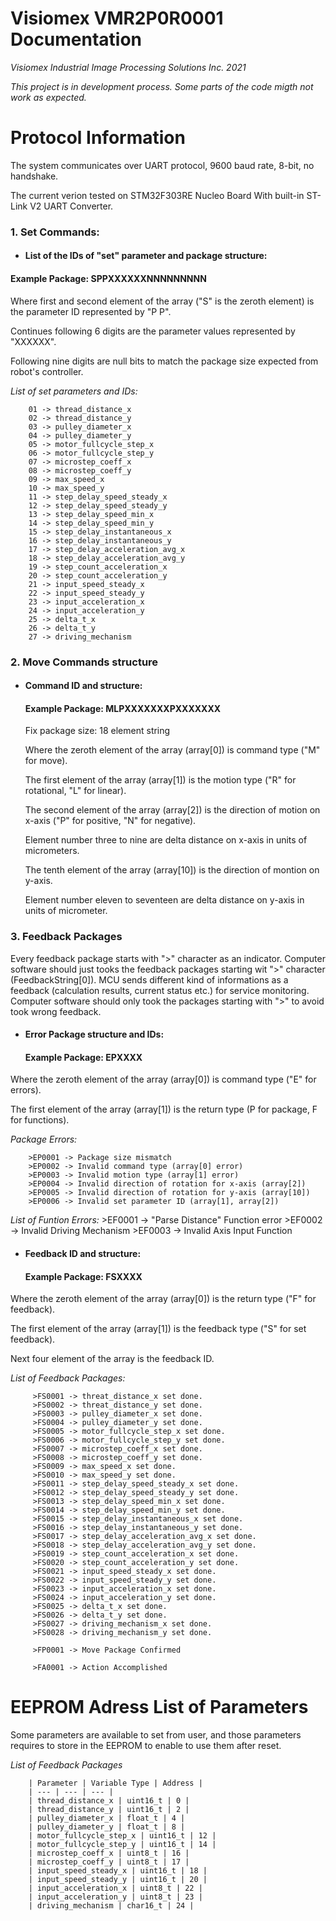 # **Visiomex VMR2P0R0001 Documentation**

*Visiomex Industrial Image Processing Solutions Inc. 2021*

*This project is in development process. Some parts of the code migth not work as expected.*   

# Protocol Information

The system communicates over UART protocol, 9600 baud rate, 8-bit, no handshake.

The current verion tested on STM32F303RE Nucleo Board With built-in ST-Link V2 UART Converter.

### 1. Set Commands:

- #### List of the IDs of "set" parameter and package structure:
#### Example Package: SPPXXXXXXNNNNNNNNN   

Where first and second element of the array ("S" is the zeroth element) is the parameter ID represented by "P P".

Continues following 6 digits are the parameter values represented by "XXXXXX".

Following nine digits are null bits to match the package size expected from robot's controller.

*List of set parameters and IDs:*

		01 -> thread_distance_x
		02 -> thread_distance_y
		03 -> pulley_diameter_x
		04 -> pulley_diameter_y
		05 -> motor_fullcycle_step_x
		06 -> motor_fullcycle_step_y
		07 -> microstep_coeff_x
		08 -> microstep_coeff_y
		09 -> max_speed_x
		10 -> max_speed_y
		11 -> step_delay_speed_steady_x
		12 -> step_delay_speed_steady_y
		13 -> step_delay_speed_min_x
		14 -> step_delay_speed_min_y
		15 -> step_delay_instantaneous_x
		16 -> step_delay_instantaneous_y
		17 -> step_delay_acceleration_avg_x
		18 -> step_delay_acceleration_avg_y
		19 -> step_count_acceleration_x
		20 -> step_count_acceleration_y
		21 -> input_speed_steady_x
		22 -> input_speed_steady_y
		23 -> input_acceleration_x
		24 -> input_acceleration_y
		25 -> delta_t_x
		26 -> delta_t_y
		27 -> driving_mechanism

### 2. Move Commands structure
- #### Command ID and structure:
  #### Example Package: MLPXXXXXXXPXXXXXXX

	Fix package size: 18 element string

	Where the zeroth element of the array (array[0]) is command type ("M" for move).

	The first element of the array (array[1]) is the motion type ("R" for rotational, "L" for linear).

	The second element of the array (array[2]) is the direction of motion on x-axis ("P" for positive, "N" for negative).

	Element number three to nine are delta distance on x-axis in units of micrometers.

	The tenth element of the array (array[10]) is the direction of montion on y-axis.

	Element number eleven to seventeen are delta distance on y-axis in units of micrometer.

### 3. Feedback Packages

Every feedback package starts with ">" character as an indicator. Computer software should just tooks the feedback packages starting wit ">" character (FeedbackString[0]). MCU sends different kind of informations as a feedback (calculation results, current status etc.) for service monitoring. Computer software should only took the packages starting with ">" to avoid took wrong feedback.

- #### Error Package structure and IDs:
	#### Example Package: EPXXXX

Where the zeroth element of the array (array[0]) is command type ("E" for errors).

The first element of the array (array[1]) is the return type (P for package, F for functions).

*Package Errors:*

		>EP0001 -> Package size mismatch
		>EP0002 -> Invalid command type (array[0] error)
		>EP0003 -> Invalid motion type (array[1] error)
		>EP0004 -> Invalid direction of rotation for x-axis (array[2])
		>EP0005 -> Invalid direction of rotation for y-axis (array[10])
		>EP0006 -> Invalid set parameter ID (array[1], array[2])

*List of Funtion Errors:*
		>EF0001 -> "Parse Distance" Function error
		>EF0002 -> Invalid Driving Mechanism
		>EF0003 -> Invalid Axis Input Function

- #### Feedback ID and structure:
  #### Example Package: FSXXXX

Where the zeroth element of the array (array[0]) is  the return type ("F" for feedback).

The first element of the array (array[1]) is the feedback type ("S" for set feedback).

Next four element of the array is the feedback ID.

*List of Feedback Packages:*

		 >FS0001 -> threat_distance_x set done.
		 >FS0002 -> threat_distance_y set done.
		 >FS0003 -> pulley_diameter_x set done.
		 >FS0004 -> pulley_diameter_y set done.
		 >FS0005 -> motor_fullcycle_step_x set done.
		 >FS0006 -> motor_fullcycle_step_y set done.
		 >FS0007 -> microstep_coeff_x set done.
		 >FS0008 -> microstep_coeff_y set done.
		 >FS0009 -> max_speed_x set done.
		 >FS0010 -> max_speed_y set done.
		 >FS0011 -> step_delay_speed_steady_x set done.
		 >FS0012 -> step_delay_speed_steady_y set done.
		 >FS0013 -> step_delay_speed_min_x set done.
		 >FS0014 -> step_delay_speed_min_y set done.
		 >FS0015 -> step_delay_instantaneous_x set done.
		 >FS0016 -> step_delay_instantaneous_y set done.
		 >FS0017 -> step_delay_acceleration_avg_x set done.
		 >FS0018 -> step_delay_acceleration_avg_y set done.
		 >FS0019 -> step_count_acceleration_x set done.
		 >FS0020 -> step_count_acceleration_y set done.
		 >FS0021 -> input_speed_steady_x set done.
		 >FS0022 -> input_speed_steady_y set done.
		 >FS0023 -> input_acceleration_x set done.
		 >FS0024 -> input_acceleration_y set done.
		 >FS0025 -> delta_t_x set done.
		 >FS0026 -> delta_t_y set done.
		 >FS0027 -> driving_mechanism_x set done.
		 >FS0028 -> driving_mechanism_y set done.

		 >FP0001 -> Move Package Confirmed

		 >FA0001 -> Action Accomplished

# EEPROM Adress List of Parameters

Some parameters are available to set from user, and those parameters requires to store in the EEPROM to enable to use them after reset.

*List of Feedback Packages*

		| Parameter | Variable Type | Address |
		| --- | --- | --- |
		| thread_distance_x | uint16_t | 0 |
		| thread_distance_y | uint16_t | 2 |
		| pulley_diameter_x | float_t | 4 |
		| pulley_diameter_y | float_t | 8 |
		| motor_fullcycle_step_x | uint16_t | 12 |
		| motor_fullcycle_step_y | uint16_t | 14 |
		| microstep_coeff_x | uint8_t | 16 |
		| microstep_coeff_y | uint8_t | 17 |
		| input_speed_steady_x | uint16_t | 18 |
		| input_speed_steady_y | uint16_t | 20 |
		| input_acceleration_x | uint8_t | 22 |
		| input_acceleration_y | uint8_t | 23 |
		| driving_mechanism | char16_t | 24 |